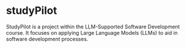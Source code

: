 # studyPilot

StudyPilot is a project within the LLM-Supported Software Development course. It focuses on applying Large Language Models (LLMs) to aid in software development processes.
